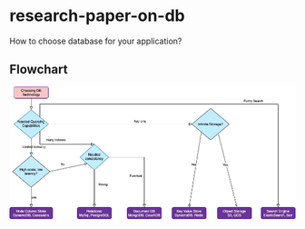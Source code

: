 # research-paper-on-db

How to choose database for your application?

## Flowchart

![Flowchart](./imgs/choose-db.webp)
